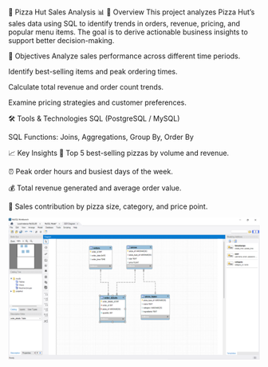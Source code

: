 🍕 Pizza Hut Sales Analysis 📊
📌 Overview
This project analyzes Pizza Hut’s sales data using SQL to identify trends in orders, revenue, pricing, and popular menu items. The goal is to derive actionable business insights to support better decision-making.

🎯 Objectives
Analyze sales performance across different time periods.

Identify best-selling items and peak ordering times.

Calculate total revenue and order count trends.

Examine pricing strategies and customer preferences.

🛠️ Tools & Technologies
SQL (PostgreSQL / MySQL)

SQL Functions: Joins, Aggregations, Group By, Order By

📈 Key Insights
🍕 Top 5 best-selling pizzas by volume and revenue.

⏰ Peak order hours and busiest days of the week.

💰 Total revenue generated and average order value.

🧮 Sales contribution by pizza size, category, and price point.

![image alt](https://github.com/anusvm/Pizza_Hut_Sales_Analysis/blob/main/Pizzahut_EER.png?raw=true)
